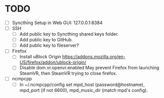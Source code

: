 TODO
====

- [ ] Syncthing
    Setup in Web GUI: 127.0.0.1:8384
- [ ] SSH
    - [ ] Add public key to Syncthing shared keys folder.
    - [ ] Add public key to GitHub.
    - [ ] Add public key to fileserver?
- [ ] Firefox
    - [ ] Install uBlock Origin
        https://addons.mozilla.org/en-US/firefox/addon/ublock-origin/
    - [ ] Disable dom.vr.openvr.enabled
        May prevent Firefox from launching SteamVR, then SteamVR trying to close firefox.
- [ ] ncmpcpp
    - [ ] In ~/.ncmpcpp/config set mpd_host (password@hostname), mpd_port (if not 6600), mpd_music_dir (match mpd's config).
